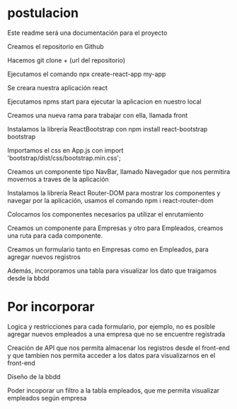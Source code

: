 # postulacion

Este readme será una documentación para el proyecto

Creamos el repositorio en Github

Hacemos git clone + (url del repositorio)

Ejecutamos el comando npx create-react-app my-app

Se creara nuestra aplicación react

Ejecutamos npms start para ejecutar la aplicacion en nuestro local

Creamos una nueva rama para trabajar con ella, llamada front

Instalamos la librería ReactBootstrap con npm install react-bootstrap bootstrap

Importamos el css en App.js con import 'bootstrap/dist/css/bootstrap.min.css';

Creamos un componente tipo NavBar, llamado Navegador que nos permitira movernos a traves de la aplicación

Instalamos la librería React Router-DOM para mostrar los componentes y navegar por la aplicación, usamos el comando npm i react-router-dom

Colocamos los componentes necesarios pa utilizar el enrutamiento

Creamos un componente para Empresas y otro para Empleados, creamos una ruta para cada componente.

Creamos un formulario tanto en Empresas como en Empleados, para agregar nuevos registros

Además, incorporamos una tabla para visualizar los dato que traigamos desde la bbdd

# Por incorporar

Logica y restricciones para cada formulario, por ejemplo, no es posible agregar nuevos empleados a una empresa que no se encuentre registrada

Creación de API que nos permita almacenar los registros desde el front-end y que tambien nos permita acceder a los datos para visualizarnos en el front-end

Diseño de la bbdd

Poder incoporar un filtro a la tabla empleados, que me permita visualizar empleados según empresa
